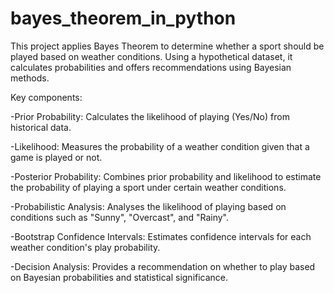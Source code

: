 # bayes_theorem_in_python

This project applies Bayes Theorem to determine whether a sport should be played based on weather conditions. Using a hypothetical dataset, it calculates probabilities and offers recommendations using Bayesian methods.

Key components:

  -Prior Probability: Calculates the likelihood of playing (Yes/No) from historical data.
  
  -Likelihood: Measures the probability of a weather condition given that a game is played or not.
  
  -Posterior Probability: Combines prior probability and likelihood to estimate the probability of playing a sport under certain weather conditions.
  
  -Probabilistic Analysis: Analyses the likelihood of playing based on conditions such as "Sunny", "Overcast", and "Rainy".
  
  -Bootstrap Confidence Intervals: Estimates confidence intervals for each weather condition's play probability.
  
  -Decision Analysis: Provides a recommendation on whether to play based on Bayesian probabilities and statistical significance.
